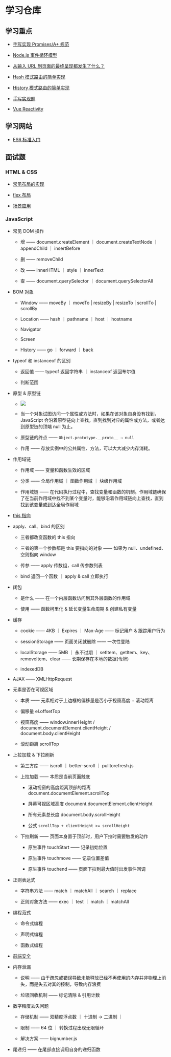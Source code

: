 # 学习仓库

## 学习重点

- [手写实现 Promises/A+ 规范](https://github.com/BogeFE/Document/tree/main/02%20Javascript/Promise/%E5%AE%9E%E7%8E%B0Promise)

- [Node.js 事件循环模型]()

- [从输入 URL 到页面的最终呈现都发生了什么？](./08%20Web%20Performance/Populating%20the%20page.md)

- [Hash 模式路由的简单实现](./03%20Vue/02%20Vue%20Router/hash-router/README.md)

- [History 模式路由的简单实现](./03%20Vue/02%20Vue%20Router/history-router/README.md)

- [手写实现题](./02%20Javascript/前端代码题/practice.md)

- [Vue Reactivity](./03%20Vue/05%20Source%20Code/reactivity/Vue%20响应式原理.md)

## 学习网站

- [ES6 标准入门](https://es6.ruanyifeng.com/)

## 面试题

### HTML & CSS

- [常见布局的实现]()

- [flex 布局](./01%20HTML&CSS/Layout/flex/flex.md)

- [场景应用]()

### JavaScript

- 常见 DOM 操作

  - 增 —— document.createElement ｜ document.createTextNode ｜ appendChild ｜ insertBefore

  - 删 —— removeChild

  - 改 —— innerHTML ｜ style ｜ innerText

  - 查 —— document.querySelector ｜ document.querySelectorAll

- BOM 对象

  - Window —— moveBy ｜ moveTo | resizeBy | resizeTo | scrollTo | scrollBy

  - Location —— hash ｜ pathname ｜ host ｜ hostname

  - Navigator

  - Screen

  - History —— go ｜ forward ｜ back

- typeof 和 instanceof 的区别

  - 返回值 —— typeof 返回字符串 ｜ instanceof 返回布尔值

  - 判断范围

- 原型 & 原型链

  - ![](https://p9-juejin.byteimg.com/tos-cn-i-k3u1fbpfcp/d9afcd1172d340508d25c095b1103fac~tplv-k3u1fbpfcp-zoom-in-crop-mark:1512:0:0:0.awebp?)

  - 当一个对象试图访问一个属性或方法时，如果在该对象自身没有找到，JavaScript 会沿着原型链向上查找，直到找到对应的属性或方法，或者达到原型链的顶端 null 为止。

  - 原型链的终点 —— `Object.prototype.__proto__ → null`

  - 作用 —— 存放实例中的公共属性、方法，可以大大减少内存消耗。

- 作用域链

  - 作用域 —— 变量和函数生效的区域

  - 分类 —— 全局作用域 ｜ 函数作用域 ｜ 块级作用域

  - 作用域链 —— 在代码执行过程中，查找变量和函数的机制。作用域链确保了在当前作用域中找不到某个变量时，能够沿着作用域链向上查找，直到找到该变量或到达全局作用域

- [this 指向](./02%20JavaScript/04%20Function/this.md)

- apply、call、bind 的区别

  - 三者都改变函数的 this 指向

  - 三者的第一个参数都是 this 要指向的对象 —— 如果为 null、undefined、空则指向 window

  - 传参 —— apply 传数组，call 传参数列表

  - bind 返回一个函数 ｜ apply & call 立即执行

- 闭包

  - 是什么 —— 在一个内层函数访问到其外层函数的作用域

  - 使用 —— 函数柯里化 & 延长变量生命周期 & 创建私有变量

- 缓存

  - cookie —— 4KB ｜ Expires ｜ Max-Age —— 标记用户 & 跟踪用户行为

  - sessionStorage —— 页面关闭就删除 —— 一次性登陆

  - localStorage —— 5MB ｜ 永不过期 ｜ setItem、getItem、key、removeItem、clear —— 长期保存在本地的数据(令牌)

  - indexedDB

- AJAX —— XMLHttpRequest

- 元素是否在可视区域

    - 本质 —— 元素相对于上边框的偏移量是否小于视窗高度 + 滚动距离

    - 偏移量 el.offsetTop

    - 视窗高度 —— window.innerHeight / document.documentElement.clientHeight / document.body.clientHeight

    - 滚动距离 scrollTop

- 上拉加载 & 下拉刷新

  - 第三方库 —— iscroll ｜ better-scroll ｜ pulltorefresh.js

  - 上拉加载 —— 本质是当前页面触底

    - 滚动视窗的高度距离顶部的距离 document.documentElement.scrollTop

    - 屏幕可视区域高度 document.documentElement.clientHeight

    - 所有元素总长度 document.body.scrollHeight

    - 公式 `scrollTop + clientHeight >= scrollHeight`

  - 下拉刷新 —— 页面本身置于顶部时，用户下拉时需要触发的动作

    - 原生事件 touchStart —— 记录初始位置

    - 原生事件 touchmove —— 记录位置差值

    - 原生事件 touchend —— 页面下拉到最大值时出发事件回调

- 正则表达式

  - 字符串方法 —— match ｜ matchAll ｜ search ｜ replace

  - 正则对象方法 —— exec ｜ test ｜ match ｜ matchAll

- 编程范式

  - 命令式编程

  - 声明式编程

  - 函数式编程

- [前端安全](./14%20Security/index.md)

- 内存泄漏

  - 说明 —— 由于疏忽或错误导致未能释放已经不再使用的内存并非物理上消失，而是失去对其的控制，导致内存浪费

  - 垃圾回收机制 —— 标记清除 & 引用计数

- 数字精度丢失问题

  - 存储机制 —— 双精度浮点数 ｜ 十进制 → 二进制 ｜

  - 限制 —— 64 位 ｜ 转换过程出现无限循环

  - 解决方案 —— bignumber.js

- 尾递归 —— 在尾部直接调用自身的递归函数
